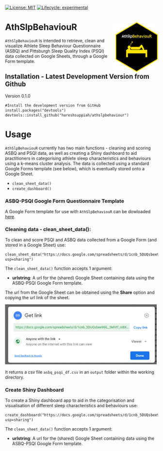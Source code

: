 <!-- badges: start -->
  [![License: MIT](https://img.shields.io/badge/License-MIT-green.svg)](https://opensource.org/licenses/MIT)
  [![Lifecycle: experimental](https://img.shields.io/badge/lifecycle-experimental-orange.svg)](https://www.tidyverse.org/lifecycle/#experimental)
  <!-- badges: end -->

# AthSlpBehaviouR <img src="inst/logos/hex_logo.png" width="140px" height="165px" align="right" style="padding-left:10px;background-color:white;" />

`AthSlpBehaviouR` is intended to retrieve, clean and visualize Athlete Sleep Behaviour Questionnaire (ASBQ) and Pittsburgh Sleep Quality Index (PSQI) data collected on Google Sheets, through a Google Form template.

## Installation - Latest Development Version from Github

Version 0.1.0

```{r}
#Install the development version from GitHub  
install.packages("devtools")
devtools::install_github("hareshsuppiah/athslpbehaviour")
```

# Usage

`AthSlpBehaviouR` currently has two main functions - cleaning and scoring ASBQ and PSQI data, as well as creating a Shiny dashboard to aid practitioners in categorising athlete sleep characteristics and behaviours using a k-means cluster analysis. The data is collected using a standard Google Forms template (see below), which is eventually stored onto a Google Sheet.

* `clean_sheet_data()`
* `create_dashboard()`

### ASBQ-PSQI Google Form Questionnaire Template

A Google Form template for use with `AthSlpBehaviouR` can be dowloaded [here](https://docs.google.com/forms/d/16T_0vbpiZdNipz14kSZiGCrqVgSQ3ULNbIxYYZg0y90/template/preview).

### Cleaning data - clean_sheet_data():

To clean and score PSQI and ASBQ data collected from a Google Form (and stored in a Google Sheet) use:

```
clean_sheet_data("https://docs.google.com/spreadsheets/d/1cnb_5DUQsbee96lL_5MVtf_nI8XmJqKmYQKFP9_INJY/edit?usp=sharing")                
```
The `clean_sheet_data()` function accepts 1 argument:

* **urlstring**: A url for the (shared) Google Sheet containing data using the ASBQ-PSQI Google Form template.

The url from the Google Sheet can be obtained using the **Share** option and copying the url link of the sheet.

<img src="inst/images/copylink.PNG" width="500" />

It returns a csv file `asbq_psqi_df.csv` in an `output` folder within the working directory.

### Create Shiny Dashboard

To create a Shiny dashboard app to aid in the categorisation and visualisation of different sleep characteristics and behaviours use:

```
create_dashboard("https://docs.google.com/spreadsheets/d/1cnb_5DUQsbee96lL_5MVtf_nI8XmJqKmYQKFP9_INJY/edit?usp=sharing")                
```
The `clean_sheet_data()` function accepts 1 argument:

* **urlstring**: A url for the (shared) Google Sheet containing data using the ASBQ-PSQI Google Form template.
